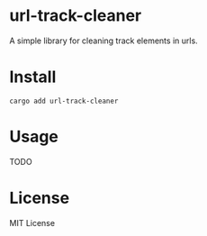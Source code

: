 url-track-cleaner
======

A simple library for cleaning track elements in urls.

# Install

```shell
cargo add url-track-cleaner
```

# Usage

TODO

# License

MIT License
